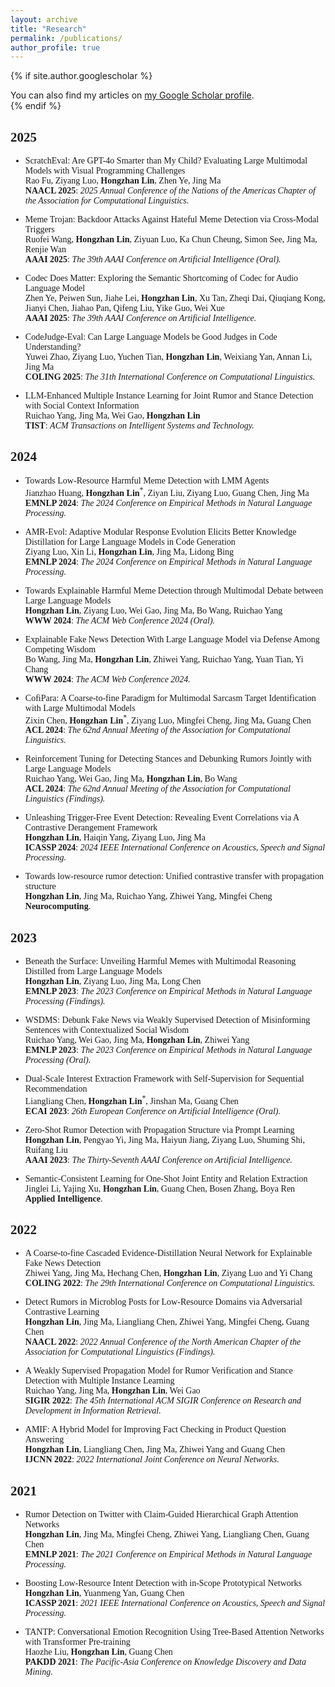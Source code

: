 ```yaml
---
layout: archive
title: "Research"
permalink: /publications/
author_profile: true
---
```


{% if site.author.googlescholar %}
  <div class="wordwrap">You can also find my articles on <a href="{{site.author.googlescholar}}">my Google Scholar profile</a>.</div>
{% endif %}

<span style="font-family: 'euclid';">

## 2025
- ScratchEval: Are GPT-4o Smarter than My Child? Evaluating Large Multimodal Models with Visual Programming Challenges  
  Rao Fu, Ziyang Luo, **Hongzhan Lin**, Zhen Ye, Jing Ma  
  **NAACL 2025**: *2025 Annual Conference of the Nations of the Americas Chapter of the Association for Computational Linguistics.*

- Meme Trojan: Backdoor Attacks Against Hateful Meme Detection via Cross-Modal Triggers  
  Ruofei Wang, **Hongzhan Lin**, Ziyuan Luo, Ka Chun Cheung, Simon See, Jing Ma, Renjie Wan  
  **AAAI 2025**: *The 39th AAAI Conference on Artificial Intelligence (Oral).*

- Codec Does Matter: Exploring the Semantic Shortcoming of Codec for Audio Language Model  
  Zhen Ye, Peiwen Sun, Jiahe Lei, **Hongzhan Lin**, Xu Tan, Zheqi Dai, Qiuqiang Kong, Jianyi Chen, Jiahao Pan, Qifeng Liu, Yike Guo, Wei Xue  
  **AAAI 2025**: *The 39th AAAI Conference on Artificial Intelligence.*

- CodeJudge-Eval: Can Large Language Models be Good Judges in Code Understanding?  
  Yuwei Zhao, Ziyang Luo, Yuchen Tian, **Hongzhan Lin**, Weixiang Yan, Annan Li, Jing Ma  
  **COLING 2025**: *The 31th International Conference on Computational Linguistics.*

- LLM-Enhanced Multiple Instance Learning for Joint Rumor and Stance Detection with Social Context Information  
  Ruichao Yang, Jing Ma, Wei Gao, **Hongzhan Lin**  
  **TIST**: *ACM Transactions on Intelligent Systems and Technology.*

## 2024
- Towards Low-Resource Harmful Meme Detection with LMM Agents  
  Jianzhao Huang, **Hongzhan Lin**<sup>\*</sup>, Ziyan Liu, Ziyang Luo, Guang Chen, Jing Ma  
  **EMNLP 2024**: *The 2024 Conference on Empirical Methods in Natural Language Processing.*

- AMR-Evol: Adaptive Modular Response Evolution Elicits Better Knowledge Distillation for Large Language Models in Code Generation  
  Ziyang Luo, Xin Li, **Hongzhan Lin**, Jing Ma, Lidong Bing  
  **EMNLP 2024**: *The 2024 Conference on Empirical Methods in Natural Language Processing.*

- Towards Explainable Harmful Meme Detection through Multimodal Debate between Large Language Models  
  **Hongzhan Lin**, Ziyang Luo, Wei Gao, Jing Ma, Bo Wang, Ruichao Yang  
  **WWW 2024**: *The ACM Web Conference 2024 (Oral).*

- Explainable Fake News Detection With Large Language Model via Defense Among Competing Wisdom  
  Bo Wang, Jing Ma, **Hongzhan Lin**, Zhiwei Yang, Ruichao Yang, Yuan Tian, Yi Chang  
  **WWW 2024**: *The ACM Web Conference 2024.*

- CofiPara: A Coarse-to-fine Paradigm for Multimodal Sarcasm Target Identification with Large Multimodal Models  
  Zixin Chen, **Hongzhan Lin**<sup>\*</sup>, Ziyang Luo, Mingfei Cheng, Jing Ma, Guang Chen  
  **ACL 2024**: *The 62nd Annual Meeting of the Association for Computational Linguistics.*

- Reinforcement Tuning for Detecting Stances and Debunking Rumors Jointly with Large Language Models  
  Ruichao Yang, Wei Gao, Jing Ma, **Hongzhan Lin**, Bo Wang  
  **ACL 2024**: *The 62nd Annual Meeting of the Association for Computational Linguistics (Findings).*

- Unleashing Trigger-Free Event Detection: Revealing Event Correlations via A Contrastive Derangement Framework  
  **Hongzhan Lin**, Haiqin Yang, Ziyang Luo, Jing Ma  
  **ICASSP 2024**: *2024 IEEE International Conference on Acoustics, Speech and Signal Processing.*

- Towards low-resource rumor detection: Unified contrastive transfer with propagation structure  
  **Hongzhan Lin**, Jing Ma, Ruichao Yang, Zhiwei Yang, Mingfei Cheng  
  **Neurocomputing**.

## 2023
- Beneath the Surface: Unveiling Harmful Memes with Multimodal Reasoning Distilled from Large Language Models  
  **Hongzhan Lin**, Ziyang Luo, Jing Ma, Long Chen  
  **EMNLP 2023**: *The 2023 Conference on Empirical Methods in Natural Language Processing (Findings).*

- WSDMS: Debunk Fake News via Weakly Supervised Detection of Misinforming Sentences with Contextualized Social Wisdom  
  Ruichao Yang, Wei Gao, Jing Ma, **Hongzhan Lin**, Zhiwei Yang  
  **EMNLP 2023**: *The 2023 Conference on Empirical Methods in Natural Language Processing (Oral).*

- Dual-Scale Interest Extraction Framework with Self-Supervision for Sequential Recommendation  
  Liangliang Chen, **Hongzhan Lin**<sup>\*</sup>, Jinshan Ma, Guang Chen  
  **ECAI 2023**: *26th European Conference on Artificial Intelligence (Oral).*

- Zero-Shot Rumor Detection with Propagation Structure via Prompt Learning  
  **Hongzhan Lin**, Pengyao Yi, Jing Ma, Haiyun Jiang, Ziyang Luo, Shuming Shi, Ruifang Liu  
  **AAAI 2023**: *The Thirty-Seventh AAAI Conference on Artificial Intelligence.*

- Semantic-Consistent Learning for One-Shot Joint Entity and Relation Extraction  
  Jinglei Li, Yajing Xu, **Hongzhan Lin**, Guang Chen, Bosen Zhang, Boya Ren  
  **Applied Intelligence**.

## 2022
- A Coarse-to-fine Cascaded Evidence-Distillation Neural Network for Explainable Fake News Detection  
  Zhiwei Yang, Jing Ma, Hechang Chen, **Hongzhan Lin**, Ziyang Luo and Yi Chang  
  **COLING 2022**: *The 29th International Conference on Computational Linguistics.*

- Detect Rumors in Microblog Posts for Low-Resource Domains via Adversarial Contrastive Learning  
  **Hongzhan Lin**, Jing Ma, Liangliang Chen, Zhiwei Yang, Mingfei Cheng, Guang Chen  
  **NAACL 2022**: *2022 Annual Conference of the North American Chapter of the Association for Computational Linguistics (Findings).*

- A Weakly Supervised Propagation Model for Rumor Verification and Stance Detection with Multiple Instance Learning  
  Ruichao Yang, Jing Ma, **Hongzhan Lin**, Wei Gao  
  **SIGIR 2022**: *The 45th International ACM SIGIR Conference on Research and Development in Information Retrieval.*

- AMIF: A Hybrid Model for Improving Fact Checking in Product Question Answering  
  **Hongzhan Lin**, Liangliang Chen, Jing Ma, Zhiwei Yang and Guang Chen  
  **IJCNN 2022**: *2022 International Joint Conference on Neural Networks.*

## 2021
- Rumor Detection on Twitter with Claim-Guided Hierarchical Graph Attention Networks  
  **Hongzhan Lin**, Jing Ma, Mingfei Cheng, Zhiwei Yang, Liangliang Chen, Guang Chen  
  **EMNLP 2021**: *The 2021 Conference on Empirical Methods in Natural Language Processing.*

- Boosting Low-Resource Intent Detection with in-Scope Prototypical Networks  
  **Hongzhan Lin**, Yuanmeng Yan, Guang Chen  
  **ICASSP 2021**: *2021 IEEE International Conference on Acoustics, Speech and Signal Processing.*

- TANTP: Conversational Emotion Recognition Using Tree-Based Attention Networks with Transformer Pre-training  
  Haozhe Liu, **Hongzhan Lin**, Guang Chen  
  **PAKDD 2021**: *The Pacific-Asia Conference on Knowledge Discovery and Data Mining.*

<span>
